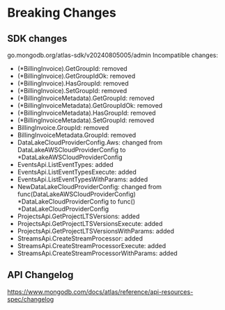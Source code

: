 # Breaking Changes

## SDK changes

go.mongodb.org/atlas-sdk/v20240805005/admin
Incompatible changes:

- (\*BillingInvoice).GetGroupId: removed
- (\*BillingInvoice).GetGroupIdOk: removed
- (\*BillingInvoice).HasGroupId: removed
- (\*BillingInvoice).SetGroupId: removed
- (\*BillingInvoiceMetadata).GetGroupId: removed
- (\*BillingInvoiceMetadata).GetGroupIdOk: removed
- (\*BillingInvoiceMetadata).HasGroupId: removed
- (\*BillingInvoiceMetadata).SetGroupId: removed
- BillingInvoice.GroupId: removed
- BillingInvoiceMetadata.GroupId: removed
- DataLakeCloudProviderConfig.Aws: changed from DataLakeAWSCloudProviderConfig to \*DataLakeAWSCloudProviderConfig
- EventsApi.ListEventTypes: added
- EventsApi.ListEventTypesExecute: added
- EventsApi.ListEventTypesWithParams: added
- NewDataLakeCloudProviderConfig: changed from func(DataLakeAWSCloudProviderConfig) *DataLakeCloudProviderConfig to func() *DataLakeCloudProviderConfig
- ProjectsApi.GetProjectLTSVersions: added
- ProjectsApi.GetProjectLTSVersionsExecute: added
- ProjectsApi.GetProjectLTSVersionsWithParams: added
- StreamsApi.CreateStreamProcessor: added
- StreamsApi.CreateStreamProcessorExecute: added
- StreamsApi.CreateStreamProcessorWithParams: added

## API Changelog

https://www.mongodb.com/docs/atlas/reference/api-resources-spec/changelog
